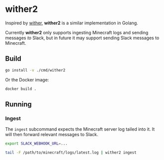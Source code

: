 # wither2

Inspired by [wither](https://github.com/pickaxe-club/wither), **wither2** is a similar implementation in Golang.

Currently **wither2** only supports ingesting Minecraft logs and sending messages _to_ Slack, but in future it may support sending Slack messages to Minecraft.

## Build

```bash
go install -v ./cmd/wither2
```

Or the Docker image:

```bash
docker build .
```

## Running

### Ingest

The `ingest` subcommand expects the Minecraft server log tailed into it. It will then forward relevant messages to Slack.

```bash
export SLACK_WEBHOOK_URL=...

tail -F /path/to/minecraft/logs/latest.log | wither2 ingest
```
